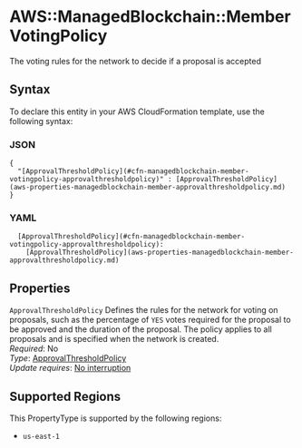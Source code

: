# AWS::ManagedBlockchain::Member VotingPolicy<a name="aws-properties-managedblockchain-member-votingpolicy"></a>

 The voting rules for the network to decide if a proposal is accepted 

## Syntax<a name="aws-properties-managedblockchain-member-votingpolicy-syntax"></a>

To declare this entity in your AWS CloudFormation template, use the following syntax:

### JSON<a name="aws-properties-managedblockchain-member-votingpolicy-syntax.json"></a>

```
{
  "[ApprovalThresholdPolicy](#cfn-managedblockchain-member-votingpolicy-approvalthresholdpolicy)" : [ApprovalThresholdPolicy](aws-properties-managedblockchain-member-approvalthresholdpolicy.md)
}
```

### YAML<a name="aws-properties-managedblockchain-member-votingpolicy-syntax.yaml"></a>

```
  [ApprovalThresholdPolicy](#cfn-managedblockchain-member-votingpolicy-approvalthresholdpolicy): 
    [ApprovalThresholdPolicy](aws-properties-managedblockchain-member-approvalthresholdpolicy.md)
```

## Properties<a name="aws-properties-managedblockchain-member-votingpolicy-properties"></a>

`ApprovalThresholdPolicy`  <a name="cfn-managedblockchain-member-votingpolicy-approvalthresholdpolicy"></a>
Defines the rules for the network for voting on proposals, such as the percentage of `YES` votes required for the proposal to be approved and the duration of the proposal\. The policy applies to all proposals and is specified when the network is created\.  
*Required*: No  
*Type*: [ApprovalThresholdPolicy](aws-properties-managedblockchain-member-approvalthresholdpolicy.md)  
*Update requires*: [No interruption](https://docs.aws.amazon.com/AWSCloudFormation/latest/UserGuide/using-cfn-updating-stacks-update-behaviors.html#update-no-interrupt)

## Supported Regions

This PropertyType is supported by the following regions:

- `us-east-1`
